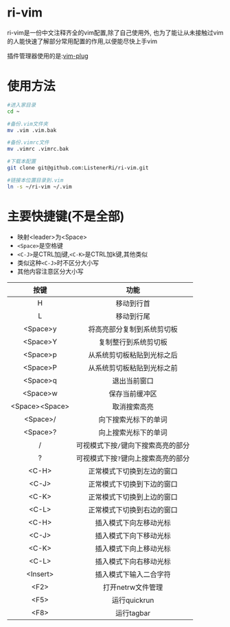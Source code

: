 # ri-vim
ri-vim是一份中文注释齐全的vim配置,除了自己使用外,
也为了能让从未接触过vim的人能快速了解部分常用配置的作用,以便能尽快上手vim

插件管理器使用的是:[vim-plug](https://github.com/junegunn/vim-plug)

# 使用方法
``` bash
#进入家目录
cd ~

#备份.vim文件夹
mv .vim .vim.bak

#备份.vimrc文件
mv .vimrc .vimrc.bak

#下载本配置
git clone git@github.com:ListenerRi/ri-vim.git

#链接本位置目录到.vim
ln -s ~/ri-vim ~/.vim
```

# 主要快捷键(不是全部)
- 映射\<leader\>为\<Space\>
- `<Space>`是空格键
- `<C-J>`是CTRL加j键,`<C-K>`是CTRL加k键,其他类似
- 类似这种`<C-J>`时不区分大小写
- 其他内容注意区分大小写

|按键		    |功能                                |
|:----:		    |:----:                              |
|H		    |移动到行首                          |
|L		    |移动到行尾                          |
|\<Space\>y	    |将高亮部分复制到系统剪切板          |
|\<Space\>Y	    |复制整行到系统剪切板                |
|\<Space\>p	    |从系统剪切板粘贴到光标之后          |
|\<Space\>P	    |从系统剪切板粘贴到光标之前          |
|\<Space\>q	    |退出当前窗口                        |
|\<Space\>w	    |保存当前缓冲区                      |
|\<Space\>\<Space\> |取消搜索高亮                        |
|\<Space\>/	    |向下搜索光标下的单词                |
|\<Space\>?	    |向上搜索光标下的单词                |
|/		    |可视模式下按`/`键向下搜索高亮的部分 |
|?		    |可视模式下按`?`键向上搜索高亮的部分 |
|\<C-H\>	    |正常模式下切换到左边的窗口          |
|\<C-J\>	    |正常模式下切换到下边的窗口          |
|\<C-K\>	    |正常模式下切换到上边的窗口          |
|\<C-L\>	    |正常模式下切换到右边的窗口          |
|\<C-H\>	    |插入模式下向左移动光标              |
|\<C-J\>	    |插入模式下向下移动光标              |
|\<C-K\>	    |插入模式下向上移动光标              |
|\<C-L\>	    |插入模式下向右移动光标              |
|\<Insert\>	    |插入模式下输入二合字符              |
|\<F2\>	    |打开netrw文件管理                   |
|\<F5\>	    |运行quickrun                        |
|\<F8\>	    |运行tagbar                          |
